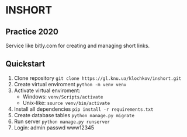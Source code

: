 # INSHORT

## Practice 2020
Service like bitly.com for creating and managing short links.

## Quickstart
1. Clone repository `git clone https://gl.knu.ua/klochkov/inshort.git`
2. Create virtual enviroment `python -m venv venv`
3. Activate virtual enviroment:
    * Windows: `venv/Scripts/activate`
    * Unix-like: `source venv/bin/activate` 
4. Install all dependencies `pip install -r requirements.txt`
5. Create database tables `python manage.py migrate`
6. Run server `python manage.py runserver`
7. Login: admin passwd www12345 

